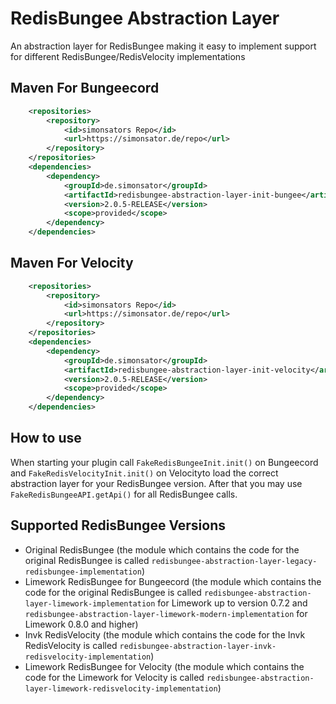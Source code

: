 # RedisBungee Abstraction Layer

An abstraction layer for RedisBungee making it easy to implement support for different RedisBungee/RedisVelocity
implementations

## Maven For Bungeecord

```xml
	<repositories>
		<repository>
			<id>simonsators Repo</id>
			<url>https://simonsator.de/repo</url>
		</repository>
	</repositories>
	<dependencies>
		<dependency>
			<groupId>de.simonsator</groupId>
			<artifactId>redisbungee-abstraction-layer-init-bungee</artifactId>
			<version>2.0.5-RELEASE</version>
			<scope>provided</scope>
		</dependency>
	</dependencies>
```

## Maven For Velocity

```xml
	<repositories>
		<repository>
			<id>simonsators Repo</id>
			<url>https://simonsator.de/repo</url>
		</repository>
	</repositories>
	<dependencies>
		<dependency>
			<groupId>de.simonsator</groupId>
			<artifactId>redisbungee-abstraction-layer-init-velocity</artifactId>
			<version>2.0.5-RELEASE</version>
			<scope>provided</scope>
		</dependency>
	</dependencies>
```

## How to use

When starting your plugin call ```FakeRedisBungeeInit.init()``` on Bungeecord and ```FakeRedisVelocityInit.init()``` on
Velocityto load the correct abstraction layer for your RedisBungee version. After that you may use
```FakeRedisBungeeAPI.getApi()``` for all RedisBungee calls.

## Supported RedisBungee Versions

* Original RedisBungee (the module which contains the code for the original RedisBungee is called
  ```redisbungee-abstraction-layer-legacy-redisbungee-implementation```)
* Limework RedisBungee for Bungeecord (the module which contains the code for the original RedisBungee is called
  ```redisbungee-abstraction-layer-limework-implementation``` for Limework up to version 0.7.2 and
  ```redisbungee-abstraction-layer-limework-modern-implementation``` for Limework 0.8.0 and higher)
* Invk RedisVelocity (the module which contains the code for the Invk RedisVelocity is called
  ```redisbungee-abstraction-layer-invk-redisvelocity-implementation```)
* Limework RedisBungee for Velocity (the module which contains the code for the Limework for Velocity is called
  ```redisbungee-abstraction-layer-limework-redisvelocity-implementation```)